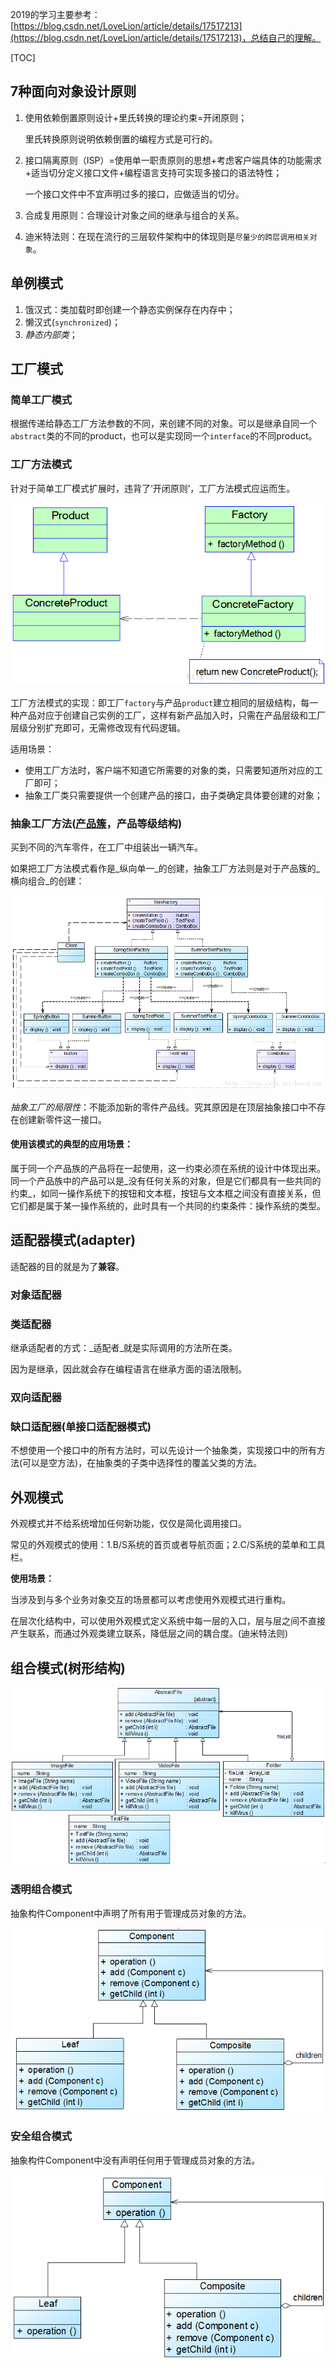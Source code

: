 2019的学习主要参考：[https://blog.csdn.net/LoveLion/article/details/17517213](https://blog.csdn.net/LoveLion/article/details/17517213)，总结自己的理解。

[TOC]

## 7种面向对象设计原则

1. 使用依赖倒置原则设计+里氏转换的理论约束=开闭原则；

   里氏转换原则说明依赖倒置的编程方式是可行的。

2. 接口隔离原则（ISP）=使用单一职责原则的思想+考虑客户端具体的功能需求+适当切分定义接口文件+编程语言支持可实现多接口的语法特性；

   一个接口文件中不宜声明过多的接口，应做适当的切分。

3. 合成复用原则：合理设计对象之间的继承与组合的关系。
4. 迪米特法则：在现在流行的三层软件架构中的体现则是`尽量少的跨层调用相关对象`。

## 单例模式

1. 饿汉式：类加载时即创建一个静态实例保存在内存中；
2. 懒汉式(`synchronized`)；
3. _静态内部类_；

## 工厂模式

### 简单工厂模式

根据传递给静态工厂方法参数的不同，来创建不同的对象。可以是继承自同一个`abstract`类的不同的product，也可以是实现同一个`interface`的不同product。

### 工厂方法模式

针对于简单工厂模式扩展时，违背了‘开闭原则’，工厂方法模式应运而生。

![](20130712101002890.jpg)

工厂方法模式的实现：即工厂`factory`与产品`product`建立相同的层级结构，每一种产品对应于创建自己实例的工厂，这样有新产品加入时，只需在产品层级和工厂层级分别扩充即可，无需修改现有代码逻辑。

适用场景：

- 使用工厂方法时，客户端不知道它所需要的对象的类，只需要知道所对应的工厂即可；
- 抽象工厂类只需要提供一个创建产品的接口，由子类确定具体要创建的对象；

### 抽象工厂方法(<u>产品簇</u>，产品等级结构)

买到不同的汽车零件，在工厂中组装出一辆汽车。

如果把工厂方法模式看作是_纵向单一_的创建，抽象工厂方法则是对于产品簇的_横向组合_的创建：

![](20130713164620203.jpg)

_抽象工厂的局限性_：不能添加新的零件产品线。究其原因是在顶层抽象接口中不存在创建新零件这一接口。

#### 使用该模式的典型的应用场景：

属于同一个产品族的产品将在一起使用，这一约束必须在系统的设计中体现出来。同一个产品族中的产品可以是_没有任何关系的对象，但是它们都具有一些共同的约束_，如同一操作系统下的按钮和文本框，按钮与文本框之间没有直接关系，但它们都是属于某一操作系统的，此时具有一个共同的约束条件：操作系统的类型。

## 适配器模式(adapter)

适配器的目的就是为了**兼容**。

### 对象适配器



### 类适配器

继承适配者的方式：_适配者_就是实际调用的方法所在类。

因为是继承，因此就会存在编程语言在继承方面的语法限制。

### 双向适配器



### 缺口适配器(单接口适配器模式)

不想使用一个接口中的所有方法时，可以先设计一个抽象类，实现接口中的所有方法(可以是空方法)，在抽象类的子类中选择性的覆盖父类的方法。

## 外观模式

外观模式并不给系统增加任何新功能，仅仅是简化调用接口。

常见的外观模式的使用：1.B/S系统的首页或者导航页面；2.C/S系统的菜单和工具栏。

**使用场景：**

当涉及到与多个业务对象交互的场景都可以考虑使用外观模式进行重构。

在层次化结构中，可以使用外观模式定义系统中每一层的入口，层与层之间不直接产生联系，而通过外观类建立联系，降低层之间的耦合度。(迪米特法则)

## 组合模式(树形结构)

![](1347030143_6150.jpg)

### 透明组合模式

抽象构件Component中声明了所有用于管理成员对象的方法。

![](1347030625_8865.jpg)

### 安全组合模式

抽象构件Component中没有声明任何用于管理成员对象的方法。

![](1347030697_3976.jpg)